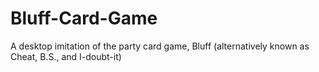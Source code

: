 # Bluff-Card-Game
A desktop imitation of the party card game, Bluff (alternatively known as Cheat, B.S., and I-doubt-it)
